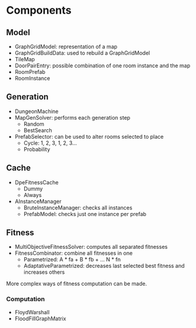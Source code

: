 # Components

## Model

* GraphGridModel: representation of a map
* GraphGridBuildData: used to rebuild a GraphGridModel
* TileMap
* DoorPairEntry: possible combination of one room instance and the map
* RoomPrefab
* RoomInstance

## Generation

* DungeonMachine
* MapGenSolver: performs each generation step
	* Random
	* BestSearch
* PrefabSelector: can be used to alter rooms selected to place
	* Cycle: 1, 2, 3, 1, 2, 3...
	* Probability

## Cache

* DpeFitnessCache
	* Dummy
	* Always
* AInstanceManager
	* BruteInstanceManager: checks all instances
	* PrefabModel: checks just one instance per prefab

## Fitness

* MultiObjectiveFitnessSolver: computes all separated fitnesses
* FitnessCombinator: combine all fitnesses in one
	* Parametrized: A * fa + B * fb + ... N * fn
	* AdaptativeParametrized: decreases last selected best fitness and increases others

More complex ways of fitness computation can be made.

### Computation

* FloydWarshall
* FloodFillGraphMatrix








